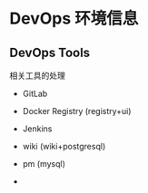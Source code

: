 # DevOps 环境信息

## DevOps Tools

相关工具的处理

- GitLab
- Docker Registry (registry+ui)
- Jenkins
- wiki (wiki+postgresql)
- pm (mysql)

- 
